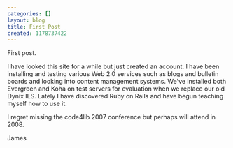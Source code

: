 ```yaml
---
categories: []
layout: blog
title: First Post
created: 1178737422
---
```

First post.

I have looked this site for a while but just created an account.  I have been installing and testing various Web 2.0 services such as blogs and bulletin boards and looking into content management systems.  We've installed both Evergreen and Koha on test servers for evaluation when we replace our old Dynix ILS.  Lately I have discovered Ruby on Rails and have begun teaching myself how to use it.

I regret missing the code4lib 2007 conference but perhaps will attend in 2008.

James
